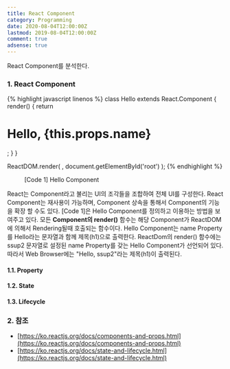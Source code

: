 ```yaml
---
title: React Component
category: Programming
date: 2020-08-04T12:00:00Z
lastmod: 2019-08-04T12:00:00Z
comment: true
adsense: true
---
```


React Component를 분석한다.

### 1. React Component

{% highlight javascript linenos %}
class Hello extends React.Component {
  render() {
    return <h1>Hello, {this.props.name}</h1>;
  }
}

ReactDOM.render(
  <Hello name='ssup2' />,
  document.getElementById('root')
);
{% endhighlight %}
<figure>
<figcaption class="caption">[Code 1] Hello Component</figcaption>
</figure>

React는 Component라고 불리는 UI의 조각들을 조합하여 전체 UI를 구성한다. React Component는 재사용이 가능하며, Component 상속을 통해서 Component의 기능을 확장 할 수도 있다. [Code 1]은 Hello Component를 정의하고 이용하는 방법을 보여주고 있다. 모든 **Component의 render()** 함수는 해당 Component가 ReactDOM에 의해서 Rendering될때 호출되는 함수이다. Hello Component는 name Property를 Hello라는 문자열과 함께 제목(h1)으로 출력한다. ReactDom의 render() 함수에는 ssup2 문자열로 설정된 name Property를 갖는 Hello Component가 선언되어 있다. 따라서 Web Browser에는 "Hello, ssup2"라는 제목(h1)이 출력된다.

#### 1.1. Property

#### 1.2. State

#### 1.3. Lifecycle

### 2. 참조

* [https://ko.reactjs.org/docs/components-and-props.html](https://ko.reactjs.org/docs/components-and-props.html)
* [https://ko.reactjs.org/docs/state-and-lifecycle.html](https://ko.reactjs.org/docs/state-and-lifecycle.html)